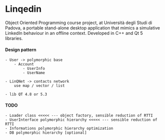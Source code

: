 Linqedin
========

Object Oriented Programming course project, at Università degli Studi di
Padova, a portable stand-alone desktop application that mimics a simulative
LinkedIn behaviour in an offline context. Developed in C++ and Qt 5 libraries.

#### Design pattern
    - User -> polymorphic base
        - Account
            - UserInfo
            - UserName

    - LinQNet -> contacts network
        use map / vector / list

    - lib QT 4.8 or 5.3

#### TODO
    - Loader class <<<<< --- object factory, sensible reduction of RTTI
    - UserInterface polymorphic hierarchy <<<<< --- sensible reduction of RTTI
    - Informations polymorphic hierarchy optimization
    - DB polymorphic hierarchy [optional]


